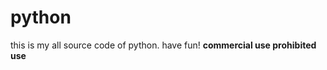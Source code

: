 # python
this is my all source code of python.
have fun!
<strong>commercial use prohibited use</strong>
